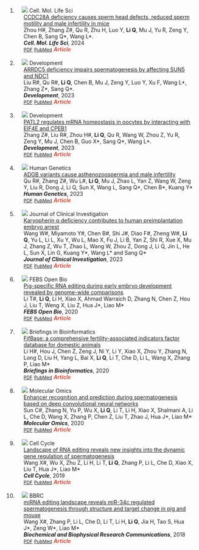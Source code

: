 <div class="publications">
   <ol class="bibliography">
      <br>
      <li>
         <div class="pub-row">
            <div class="col-sm-3 abbr" style="position: relative;padding-right: 15px;padding-left: 15px;">
               <img src="assets/img/General.png" class="teaser img-fluid z-depth-1">
               <abbr class="badge">Cell. Mol. Life Sci</abbr>
            </div>
            <div class="col-sm-9" style="position: relative;padding-right: 15px;padding-left: 20px;">
               <div class="title"><a href="https://link.springer.com/article/10.1007/s00018-024-05184-5" target="_blank">CCDC28A deficiency causes sperm head defects, reduced sperm motility and male infertility in mice</a></div>
               <div class="author">Zhou H#, Zhang Z#, Qu R, Zhu H, Luo Y, <strong>Li Q</strong>, Mu J, Yu R, Zeng Y, Chen B, Sang Q*, Wang L*.</div>
               <div class="periodical"><strong><em>Cell. Mol. Life Sci</em></strong>, 2024</div>
               <div class="links">
                  <a href="assets/publication/2024_CMLS_CCDC28A.pdf" class="btn btn-sm z-depth-0" role="button" target="_blank" style="font-size:12px;">PDF</a>
                  <a href="https://pubmed.ncbi.nlm.nih.gov/38597936/" class="btn btn-sm z-depth-0" role="button" target="_blank" style="font-size:12px;">PubMed</a>
                  <strong><i style="color:#e74d3c">Article</i></strong>
               </div>
            </div>
         </div>
      </li>
      <br>
      <li>
         <div class="pub-row">
            <div class="col-sm-3 abbr" style="position: relative;padding-right: 15px;padding-left: 15px;">
               <img src="assets/img/General.png" class="teaser img-fluid z-depth-1">
               <abbr class="badge">Development</abbr>
            </div>
            <div class="col-sm-9" style="position: relative;padding-right: 15px;padding-left: 20px;">
               <div class="title"><a href="https://journals.biologists.com/dev/article-abstract/doi/10.1242/dev.201959
                  " target="_blank">ARRDC5 deficiency impairs spermatogenesis by affecting SUN5 and NDC1</a></div>
               <div class="author">Liu R#, Qu R#, <strong>Li Q</strong>, Chen B, Mu J, Zeng Y, Luo Y, Xu F, Wang L*, Zhang Z*, Sang Q*.</div>
               <div class="periodical"><strong><em>Development</em></strong>, 2023</div>
               <div class="links">
                  <a href="assets/publication/2023_Dev_ARRDC5.pdf" class="btn btn-sm z-depth-0" role="button" target="_blank" style="font-size:12px;">PDF</a>
                  <a href="https://pubmed.ncbi.nlm.nih.gov/37997706/" class="btn btn-sm z-depth-0" role="button" target="_blank" style="font-size:12px;">PubMed</a>
                  <strong><i style="color:#e74d3c">Article</i></strong>
               </div>
            </div>
         </div>
      </li>
      <br>
      <li>
         <div class="pub-row">
            <div class="col-sm-3 abbr" style="position: relative;padding-right: 15px;padding-left: 15px;">
               <img src="assets/img/General.png" class="teaser img-fluid z-depth-1">
               <abbr class="badge">Development</abbr>
            </div>
            <div class="col-sm-9" style="position: relative;padding-right: 15px;padding-left: 20px;">
               <div class="title"><a href="https://journals.biologists.com/dev/article-abstract/150/12/dev201572/316687/PATL2-regulates-mRNA-homeostasis-in-oocytes-by?redirectedFrom=fulltext" target="_blank">PATL2 regulates mRNA homeostasis in oocytes by interacting with EIF4E and CPEB1</a></div>
               <div class="author">Zhang Z#, Liu R#, Zhou H#, <strong>Li Q</strong>, Qu R, Wang W, Zhou Z, Yu R, Zeng Y, Mu J, Chen B, Guo X*, Sang Q*, Wang L*.</div>
               <div class="periodical"><strong><em>Development</em></strong>, 2023</div>
               <div class="links">
                  <a href="assets/publication/2023_Dev_PATL2.pdf" class="btn btn-sm z-depth-0" role="button" target="_blank" style="font-size:12px;">PDF</a>
                  <a href="https://pubmed.ncbi.nlm.nih.gov/37218508/" class="btn btn-sm z-depth-0" role="button" target="_blank" style="font-size:12px;">PubMed</a>
                  <strong><i style="color:#e74d3c">Article</i></strong>
               </div>
            </div>
         </div>
      </li>
      <br>
      <li>
         <div class="pub-row">
            <div class="col-sm-3 abbr" style="position: relative;padding-right: 15px;padding-left: 15px;">
               <img src="assets/img/2023_HG_ADGB.png" class="teaser img-fluid z-depth-1">
               <abbr class="badge">Human Genetics</abbr>
            </div>
            <div class="col-sm-9" style="position: relative;padding-right: 15px;padding-left: 20px;">
               <div class="title"><a href="https://link.springer.com/article/10.1007/s00439-023-02546-0
                  " target="_blank">ADGB variants cause asthenozoospermia and male infertility</a></div>
               <div class="author">Qu R#, Zhang Z#, Wu L#, <strong>Li Q</strong>, Mu J, Zhao L, Yan Z, Wang W, Zeng Y, Liu R, Dong J, Li Q, Sun X, Wang L, Sang Q*, Chen B*, Kuang Y*</div>
               <div class="periodical"><strong><em>Human Genetics</em></strong>, 2023</div>
               <div class="links">
                  <a href="assets/publication/2023_HG_ADGB.pdf" class="btn btn-sm z-depth-0" role="button" target="_blank" style="font-size:12px;">PDF</a>
                  <a href="https://pubmed.ncbi.nlm.nih.gov/36995441/" class="btn btn-sm z-depth-0" role="button" target="_blank" style="font-size:12px;">PubMed</a>
                  <strong><i style="color:#e74d3c">Article</i></strong>
               </div>
            </div>
         </div>
      </li>
      <br>
      <li>
         <div class="pub-row">
            <div class="col-sm-3 abbr" style="position: relative;padding-right: 15px;padding-left: 15px;">
               <img src="assets/img/2023_JCI_KPNA7.png" class="teaser img-fluid z-depth-1">
               <abbr class="badge">Journal of Clinical Investigation</abbr>
            </div>
            <div class="col-sm-9" style="position: relative;padding-right: 15px;padding-left: 20px;">
               <div class="title"><a href="https://www.jci.org/articles/view/159951" target="_blank">Karyopherin α deficiency contributes to human preimplantation embryo arrest</a></div>
               <div class="author">Wang W#, Miyamoto Y#, Chen B#, Shi J#, Diao F#, Zheng W#, <strong>Li Q</strong>, Yu L, Li L, Xu Y, Wu L, Mao X, Fu J, Li B, Yan Z, Shi R, Xue X, Mu J, Zhang Z, Wu T, Zhao L, Wang W, Zhou Z, Dong J, Li Q, Jin L, He L, Sun X, Lin G, Kuang Y*, Wang L* and Sang Q*</div>
               <div class="periodical"><strong><em>Journal of Clinical Investigation</em></strong>, 2023</div>
               <div class="links">
                  <a href="assets/publication/2023_JCI_KPNA7.pdf" class="btn btn-sm z-depth-0" role="button" target="_blank" style="font-size:12px;">PDF</a>
                  <a href="https://pubmed.ncbi.nlm.nih.gov/36647821/" class="btn btn-sm z-depth-0" role="button" target="_blank" style="font-size:12px;">PubMed</a>
                  <strong><i style="color:#e74d3c">Article</i></strong>
               </div>
            </div>
         </div>
      </li>
      <br>
      <li>
         <div class="pub-row">
            <div class="col-sm-3 abbr" style="position: relative;padding-right: 15px;padding-left: 15px;">
               <img src="assets/img/2020_FOB_RNAEditing.png" class="teaser img-fluid z-depth-1">
               <abbr class="badge">FEBS Open Bio</abbr>
            </div>
            <div class="col-sm-9" style="position: relative;padding-right: 15px;padding-left: 20px;">
               <div class="title"><a href="https://febs.onlinelibrary.wiley.com/doi/full/10.1002/2211-5463.12900" target="_blank">Pig-specific RNA editing during early embryo development revealed by genome-wide comparisons</a></div>
               <div class="author">Li T#, <strong>Li Q</strong>, Li H, Xiao X, Ahmad Warraich D, Zhang N, Chen Z, Hou J, Liu T, Weng X, Liu Z, Hua J*, Liao M*</div>
               <div class="periodical"><strong><em>FEBS Open Bio</em></strong>, 2020</div>
               <div class="links">
                  <a href="assets/publication/2020_FOB_RNAEditing.pdf" class="btn btn-sm z-depth-0" role="button" target="_blank" style="font-size:12px;">PDF</a>
                  <a href="https://pubmed.ncbi.nlm.nih.gov/32433824/" class="btn btn-sm z-depth-0" role="button" target="_blank" style="font-size:12px;">PubMed</a>
                  <strong><i style="color:#e74d3c">Article</i></strong>
               </div>
            </div>
         </div>
      </li>
      <br>
      <li>
         <div class="pub-row">
            <div class="col-sm-3 abbr" style="position: relative;padding-right: 15px;padding-left: 15px;">
               <img src="assets/img/2021_BIB_FifBase.png" class="teaser img-fluid z-depth-1">
               <abbr class="badge">Briefings in Bioinformatics</abbr>
            </div>
            <div class="col-sm-9" style="position: relative;padding-right: 15px;padding-left: 20px;">
               <div class="title"><a href="https://academic.oup.com/bib/article/22/5/bbaa432/6120284" target="_blank">FifBase: a comprehensive fertility-associated indicators factor database for domestic animals</a></div>
               <div class="author">Li H#, Hou J, Chen Z, Zeng J, Ni Y, Li Y, Xiao X, Zhou Y, Zhang N, Long D, Liu H, Yang L, Bai X, <strong>Li Q</strong>, Li T, Che D, Li L, Wang X, Zhang P, Liao M*</div>
               <div class="periodical"><strong><em>Briefings in Bioinformatics</em></strong>, 2020</div>
               <div class="links">
                  <a href="assets/publication/2021_BIB_FifBase.pdf" class="btn btn-sm z-depth-0" role="button" target="_blank" style="font-size:12px;">PDF</a>
                  <a href="https://pubmed.ncbi.nlm.nih.gov/33497436/" class="btn btn-sm z-depth-0" role="button" target="_blank" style="font-size:12px;">PubMed</a>
                  <strong><i style="color:#e74d3c">Article</i></strong>
               </div>
            </div>
         </div>
      </li>
      <br>
      <li>
         <div class="pub-row">
            <div class="col-sm-3 abbr" style="position: relative;padding-right: 15px;padding-left: 15px;">
               <img src="assets/img/2020_MO_Enhancer.png" class="teaser img-fluid z-depth-1">
               <abbr class="badge">Molecular Omics</abbr>
            </div>
            <div class="col-sm-9" style="position: relative;padding-right: 15px;padding-left: 20px;">
               <div class="title"><a href="https://pubs.rsc.org/en/content/articlelanding/2020/mo/d0mo00031k" target="_blank">Enhancer recognition and prediction during spermatogenesis based on deep convolutional neural networks</a></div>
               <div class="author">Sun C#, Zhang N, Yu P, Wu X, <strong>Li Q</strong>, Li T, Li H, Xiao X, Shalmani A, Li L, Che D, Wang X, Zhang P, Chen Z, Liu T, Zhao J, Hua J*, Liao M*</div>
               <div class="periodical"><strong><em>Molecular Omics</em></strong>, 2020</div>
               <div class="links">
                  <a href="assets/publication/2020_MO_Enhancer.pdf" class="btn btn-sm z-depth-0" role="button" target="_blank" style="font-size:12px;">PDF</a>
                  <a href="https://pubmed.ncbi.nlm.nih.gov/32568326/" class="btn btn-sm z-depth-0" role="button" target="_blank" style="font-size:12px;">PubMed</a>
                  <strong><i style="color:#e74d3c">Article</i></strong>
               </div>
            </div>
         </div>
      </li>
      <br>
      <li>
         <div class="pub-row">
            <div class="col-sm-3 abbr" style="position: relative;padding-right: 15px;padding-left: 15px;">
               <img src="assets/img/2019_CellCycle_RNAEditing.png" class="teaser img-fluid z-depth-1">
               <abbr class="badge">Cell Cycle</abbr>
            </div>
            <div class="col-sm-9" style="position: relative;padding-right: 15px;padding-left: 20px;">
               <div class="title"><a href="https://www.tandfonline.com/doi/full/10.1080/15384101.2019.1676584
                  " target="_blank"> Landscape of RNA editing reveals new insights into the dynamic gene regulation of spermatogenesis</a></div>
               <div class="author">Wang X#, Wu X, Zhu Z, Li H, Li T, <strong>Li Q</strong>, Zhang P, Li L, Che D, Xiao X, Liu T, Hua J*, Liao M*</div>
               <div class="periodical"><strong><em>Cell Cycle</em></strong>, 2019</div>
               <div class="links">
                  <a href="assets/publication/2019_CellCycle_RNAEditing.pdf" class="btn btn-sm z-depth-0" role="button" target="_blank" style="font-size:12px;">PDF</a>
                  <a href="https://pubmed.ncbi.nlm.nih.gov/31594448/" class="btn btn-sm z-depth-0" role="button" target="_blank" style="font-size:12px;">PubMed</a>
                  <strong><i style="color:#e74d3c">Article</i></strong>
               </div>
            </div>
         </div>
      </li>
      <br>
      <li>
         <div class="pub-row">
            <div class="col-sm-3 abbr" style="position: relative;padding-right: 15px;padding-left: 15px;">
               <img src="assets/img/2018_BBRC_micRNAEditing.png" class="teaser img-fluid z-depth-1">
               <abbr class="badge">BBRC</abbr>
            </div>
            <div class="col-sm-9" style="position: relative;padding-right: 15px;padding-left: 20px;">
               <div class="title"><a href="https://www.sciencedirect.com/science/article/pii/S0006291X18312889" target="_blank"> miRNA editing landscape reveals miR-34c regulated spermatogenesis through structure and target change in pig and mouse</a></div>
               <div class="author">Wang X#, Zhang P, Li L, Che D, Li T, Li H, <strong>Li Q</strong>, Jia H, Tao S, Hua J*, Zeng W*, Liao M*</div>
               <div class="periodical"><strong><em>Biochemical and Biophysical Research Communications</em></strong>, 2018</div>
               <div class="links">
                  <a href="assets/publication/2018_BBRC_micRNAEditing.pdf" class="btn btn-sm z-depth-0" role="button" target="_blank" style="font-size:12px;">PDF</a>
                  <a href="https://pubmed.ncbi.nlm.nih.gov/29864426/" class="btn btn-sm z-depth-0" role="button" target="_blank" style="font-size:12px;">PubMed</a>
                  <strong><i style="color:#e74d3c">Article</i></strong>
               </div>
            </div>
         </div>
      </li>
   </ol>
</div>
